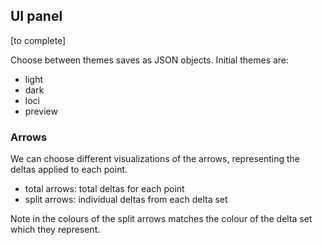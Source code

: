## UI panel

[to complete]

Choose between themes saves as JSON objects. Initial themes are:

* light
* dark
* loci
* preview

### Arrows

We can choose different visualizations of the arrows, representing the deltas applied to each point.

* total arrows: total deltas for each point
* split arrows: individual deltas from each delta set

Note in the colours of the split arrows matches the colour of the delta set which they represent.